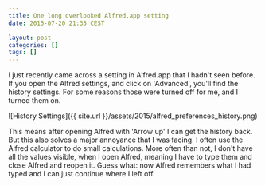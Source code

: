 ```yaml
---
title: One long overlooked Alfred.app setting
date: 2015-07-20 21:35 CEST

layout: post
categories: []
tags: []
---
```


I just recently came across a setting in Alfred.app that I hadn't seen before.
If you open the Alfred settings, and click on 'Advanced', you'll find the history
settings. For some reasons those were turned off for me, and I turned them on.

![History Settings]({{ site.url }}/assets/2015/alfred_preferences_history.png)

This means after opening Alfred with 'Arrow up' I can get the history back.
But this also solves a major annoyance that I was facing. I often use the Alfred
calculator to do small calculations. More often than not, I don't have all the values
visible, when I open Alfred, meaning I have to type them and close Alfred and reopen
it. Guess what: now Alfred remembers what I had typed and I can just continue where
I left off.
